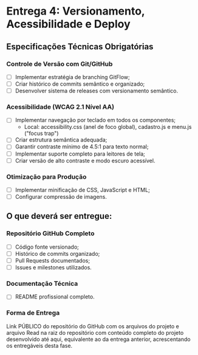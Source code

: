 # Entrega 4: Versionamento, Acessibilidade e Deploy
## Especificações Técnicas Obrigatórias
### Controle de Versão com Git/GitHub
* [ ] Implementar estratégia de branching GitFlow;
* [ ] Criar histórico de commits semântico e organizado;
* [ ] Desenvolver sistema de releases com versionamento semântico.

### Acessibilidade (WCAG 2.1 Nível AA)
* [ ] Implementar navegação por teclado em todos os componentes;
    * Local: accessibility.css (anel de foco global), cadastro.js e menu.js ("focus trap")
* [ ] Criar estrutura semântica adequada;
* [ ] Garantir contraste mínimo de 4.5:1 para texto normal;
* [ ] Implementar suporte completo para leitores de tela;
* [ ] Criar versão de alto contraste e modo escuro acessível.

### Otimização para Produção
* [ ] Implementar minificação de CSS, JavaScript e HTML;
* [ ] Configurar compressão de imagens.

## O que deverá ser entregue:
### Repositório GitHub Completo
* [ ] Código fonte versionado;
* [ ] Histórico de commits organizado;
* [ ] Pull Requests documentados;
* [ ] Issues e milestones utilizados.

### Documentação Técnica
* [ ] README profissional completo.

### Forma de Entrega
Link PÚBLICO do repositório do GitHub com os arquivos do projeto e arquivo Read na raiz do repositório com conteúdo completo do projeto desenvolvido até aqui, equivalente ao da entrega anterior, acrescentando os entregáveis desta fase.

